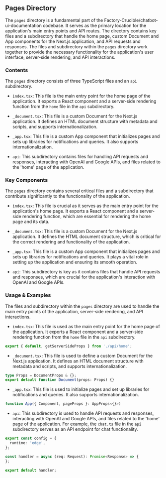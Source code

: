 
## Pages Directory

The `pages` directory is a fundamental part of the Factory-Crucible/chatbot-ui-documentation codebase. It serves as the primary location for the application's main entry points and API routes. The directory contains key files and a subdirectory that handle the home page, custom Document and App components for the Next.js application, and API requests and responses. The files and subdirectory within the `pages` directory work together to provide the necessary functionality for the application's user interface, server-side rendering, and API interactions.

### Contents

The `pages` directory consists of three TypeScript files and an `api` subdirectory. 

- `index.tsx`: This file is the main entry point for the home page of the application. It exports a React component and a server-side rendering function from the `home` file in the `api` subdirectory.

- `_document.tsx`: This file is a custom Document for the Next.js application. It defines an HTML document structure with metadata and scripts, and supports internationalization.

- `_app.tsx`: This file is a custom App component that initializes pages and sets up libraries for notifications and queries. It also supports internationalization.

- `api`: This subdirectory contains files for handling API requests and responses, interacting with OpenAI and Google APIs, and files related to the 'home' page of the application.

### Key Components

The `pages` directory contains several critical files and a subdirectory that contribute significantly to the functionality of the application.

- `index.tsx`: This file is crucial as it serves as the main entry point for the application's home page. It exports a React component and a server-side rendering function, which are essential for rendering the home page and its data.

- `_document.tsx`: This file is a custom Document for the Next.js application. It defines the HTML document structure, which is critical for the correct rendering and functionality of the application.

- `_app.tsx`: This file is a custom App component that initializes pages and sets up libraries for notifications and queries. It plays a vital role in setting up the application and ensuring its smooth operation.

- `api`: This subdirectory is key as it contains files that handle API requests and responses, which are crucial for the application's interaction with OpenAI and Google APIs.

### Usage & Examples

The files and subdirectory within the `pages` directory are used to handle the main entry points of the application, server-side rendering, and API interactions.

- `index.tsx`: This file is used as the main entry point for the home page of the application. It exports a React component and a server-side rendering function from the `home` file in the `api` subdirectory.

```typescript
export { default, getServerSideProps } from './api/home';
```

- `_document.tsx`: This file is used to define a custom Document for the Next.js application. It defines an HTML document structure with metadata and scripts, and supports internationalization.

```typescript
type Props = DocumentProps & {};
export default function Document(props: Props) {}
```

- `_app.tsx`: This file is used to initialize pages and set up libraries for notifications and queries. It also supports internationalization.

```typescript
function App({ Component, pageProps }: AppProps<{}>)
```

- `api`: This subdirectory is used to handle API requests and responses, interacting with OpenAI and Google APIs, and files related to the 'home' page of the application. For example, the `chat.ts` file in the `api` subdirectory serves as an API endpoint for chat functionality.

```typescript
export const config = {
  runtime: 'edge',
};

const handler = async (req: Request): Promise<Response> => {
};

export default handler;
```
